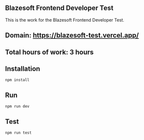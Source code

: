 ## Blazesoft Frontend Developer Test

This is the work for the Blazesoft Frontend Developer Test.

## Domain: https://blazesoft-test.vercel.app/

## Total hours of work: 3 hours

## Installation
```npm install```

## Run
```npm run dev```

## Test
```npm run test```


